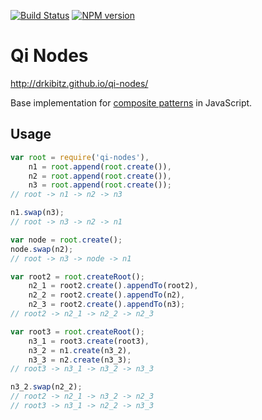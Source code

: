 [![Build Status](https://travis-ci.org/drkibitz/qi-nodes.png?branch=master)](https://travis-ci.org/drkibitz/qi-nodes)
[![NPM version](https://badge.fury.io/js/qi-nodes.png)](http://badge.fury.io/js/qi-nodes)

# Qi Nodes

http://drkibitz.github.io/qi-nodes/

Base implementation for [composite patterns](http://en.wikipedia.org/wiki/Composite_pattern) in JavaScript.

## Usage

```javascript
var root = require('qi-nodes'),
    n1 = root.append(root.create()),
    n2 = root.append(root.create()),
    n3 = root.append(root.create());
// root -> n1 -> n2 -> n3

n1.swap(n3);
// root -> n3 -> n2 -> n1

var node = root.create();
node.swap(n2);
// root -> n3 -> node -> n1

var root2 = root.createRoot();
    n2_1 = root2.create().appendTo(root2),
    n2_2 = root2.create().appendTo(n2),
    n2_3 = root2.create().appendTo(n3);
// root2 -> n2_1 -> n2_2 -> n2_3

var root3 = root.createRoot();
    n3_1 = root3.create(root3),
    n3_2 = n1.create(n3_2),
    n3_3 = n2.create(n3_3);
// root3 -> n3_1 -> n3_2 -> n3_3

n3_2.swap(n2_2);
// root2 -> n2_1 -> n3_2 -> n2_3
// root3 -> n3_1 -> n2_2 -> n3_3
```
